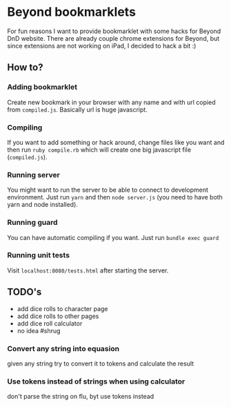 # Beyond bookmarklets
For fun reasons I want to provide bookmarklet with some hacks for Beyond DnD website. There are already couple chrome extensions for Beyond, but since extensions are not working on iPad, I decided to hack a bit :)
## How to?
### Adding bookmarklet
Create new bookmark in your browser with any name and with url copied from `compiled.js`. Basically url is huge javascript.
### Compiling
If you want to add something or hack around, change files like you want and then run `ruby compile.rb` which will create one big javascript file (`compiled.js`).
### Running server
You might want to run the server to be able to connect to development environment. Just run `yarn` and then `node server.js` (you need to have both yarn and node installed).
### Running guard
You can have automatic compiling if you want. Just run `bundle exec guard`
### Running unit tests
Visit `localhost:8080/tests.html` after starting the server.
## TODO's
- add dice rolls to character page
- add dice rolls to other pages
- add dice roll calculator
- no idea #shrug

### Convert any string into equasion
given any string try to convert it to tokens and calculate the result

### Use tokens instead of strings when using calculator
don't parse the string on flu, byt use tokens instead
